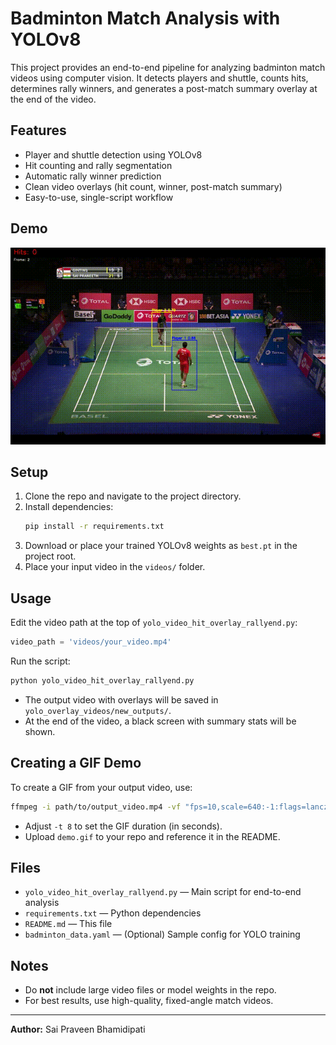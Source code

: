 # Badminton Match Analysis with YOLOv8

This project provides an end-to-end pipeline for analyzing badminton match videos using computer vision. It detects players and shuttle, counts hits, determines rally winners, and generates a post-match summary overlay at the end of the video.

## Features
- Player and shuttle detection using YOLOv8
- Hit counting and rally segmentation
- Automatic rally winner prediction
- Clean video overlays (hit count, winner, post-match summary)
- Easy-to-use, single-script workflow

## Demo
![Demo GIF](demo.gif)

## Setup
1. Clone the repo and navigate to the project directory.
2. Install dependencies:
   ```bash
   pip install -r requirements.txt
   ```
3. Download or place your trained YOLOv8 weights as `best.pt` in the project root.
4. Place your input video in the `videos/` folder.

## Usage
Edit the video path at the top of `yolo_video_hit_overlay_rallyend.py`:
```python
video_path = 'videos/your_video.mp4'
```
Run the script:
```bash
python yolo_video_hit_overlay_rallyend.py
```
- The output video with overlays will be saved in `yolo_overlay_videos/new_outputs/`.
- At the end of the video, a black screen with summary stats will be shown.

## Creating a GIF Demo
To create a GIF from your output video, use:
```bash
ffmpeg -i path/to/output_video.mp4 -vf "fps=10,scale=640:-1:flags=lanczos" -t 8 demo.gif
```
- Adjust `-t 8` to set the GIF duration (in seconds).
- Upload `demo.gif` to your repo and reference it in the README.

## Files
- `yolo_video_hit_overlay_rallyend.py` — Main script for end-to-end analysis
- `requirements.txt` — Python dependencies
- `README.md` — This file
- `badminton_data.yaml` — (Optional) Sample config for YOLO training

## Notes
- Do **not** include large video files or model weights in the repo.
- For best results, use high-quality, fixed-angle match videos.

---

**Author:** Sai Praveen Bhamidipati
